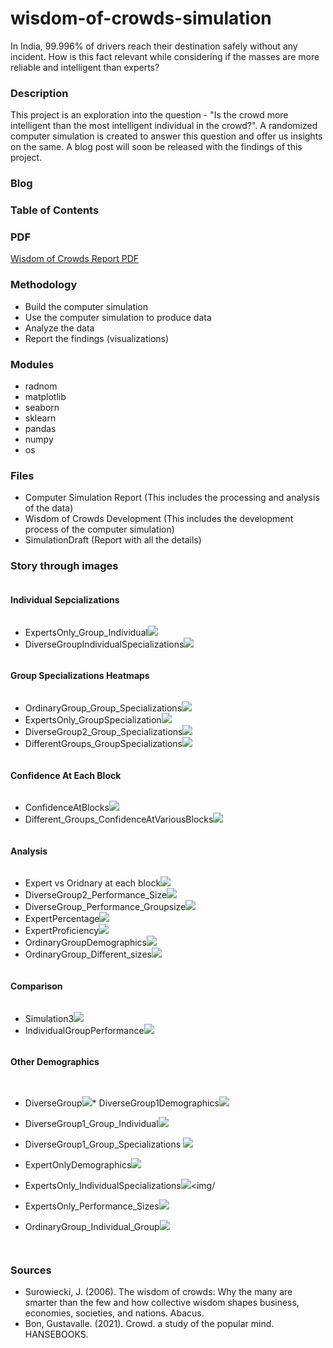 # wisdom-of-crowds-simulation
In India, 99.996% of drivers reach their destination safely without any incident. How is this fact relevant while considering if the masses are more reliable and intelligent than experts?

### Description
This project is an exploration into the question - "Is the crowd more intelligent than the most intelligent individual in the crowd?". A randomized computer simulation 
is created to answer this question and offer us insights on the same. A blog post will soon be released with the findings of this project. 

### Blog

### Table of Contents


### PDF 
[Wisdom of Crowds Report PDF](#https://github.com/KrishnaBellamkonda/wisdom-of-crowds-simulation/)

### Methodology 
* Build the computer simulation 
* Use the computer simulation to produce data 
* Analyze the data 
* Report the findings (visualizations)

### Modules 
* radnom 
* matplotlib
* seaborn
* sklearn
* pandas 
* numpy 
* os 


### Files 
* Computer Simulation Report (This includes the processing and analysis of the data)
* Wisdom of Crowds Development (This includes the development process of the computer simulation)
* SimulationDraft (Report with all the details)

### Story through images
<div style="display:flex; flex-direction:column; flex-grow:1;">

 
 
 #### Individual Sepcializations
 * ExpertsOnly_Group_Individual<img src='images/ExpertsOnly_Group_Individual.png'><img/>
 * DiverseGroupIndividualSpecializations<img src='images/DiverseGroupIndividualSpecializations.jpg.jpg'><img/>

 #### Group Specializations Heatmaps
 * OrdinaryGroup_Group_Specializations<img src='images/OrdinaryGroup_Group_Specializations.jpg.jpg'><img/>
 * ExpertsOnly_GroupSpecialization<img src='images/ExpertsOnly_GroupSpecialization.jpg.jpg'><img/>
 * DiverseGroup2_Group_Specializations<img src='images/DiverseGroup2_Group_Specializations.jpg.jpg'><img/>
 * DifferentGroups_GroupSpecializations<img src='images/DifferentGroups_GroupSpecializations.jpg.jpg'><img/>
  
 
 #### Confidence At Each Block
 * ConfidenceAtBlocks<img src='images/ConfidenceAtBlocks.jpg.jpg'><img/>
 * Different_Groups_ConfidenceAtVariousBlocks<img src='images/Different_Groups_ConfidenceAtVariousBlocks.jpg.jpg'><img/>
 

#### Analysis
 * Expert vs Oridnary at each block<img src='images/NewBackground.jpg.jpg'><img/>
 * DiverseGroup2_Performance_Size<img src='images/DiverseGroup2_Performance_Size.jpg.jpg'><img/>
 * DiverseGroup_Performance_Groupsize<img src='images/DiverseGroup_Performance_Groupsize.jpg.jpg'><img/>
 * ExpertPercentage<img src='images/ExpertPercentage.jpg.jpg'><img/>
 * ExpertProficiency<img src='images/ExpertProficiency.jpg.jpg'><img/>
 * OrdinaryGroupDemographics<img src='images/OrdinaryGroupDemographics.jpg'><img/>
 * OrdinaryGroup_Different_sizes<img src='images/OrdinaryGroup_Different_sizes.jpg.jpg'><img/>

#### Comparison
 * Simulation3<img src='images/Simulation3.jpg'><img/>
 * IndividualGroupPerformance<img src='images/IndividualGroupPerformance.jpg.jpg'><img/>


#### Other Demographics


 * DiverseGroup<img src='images/DiverseGroup.jpg'><img/>* DiverseGroup1Demographics<img src='images/DiverseGroup1Demographics.jpg'><img/>
 * DiverseGroup1_Group_Individual<img src='images/DiverseGroup1_Group_Individual.jpg'><img/>
 * DiverseGroup1_Group_Specializations <img src='images/DiverseGroup1_Group_Specializations.jpg.jpg'><img/>
 * ExpertOnlyDemographics<img src='images/ExpertOnlyDemographics.jpg'><img/>


 * ExpertsOnly_IndividualSpecializations<img src='images/ExpertsOnly_IndividualSpecializations.jpg.jpg'><img/
 * ExpertsOnly_Performance_Sizes<img src='images/ExpertsOnly_Performance_Sizes.jpg.jpg'><img/>

 * OrdinaryGroup_Individual_Group<img src='images/OrdinaryGroup_Individual_Group.jpg'><img/>

<div/>
 
### Sources 
* Surowiecki, J. (2006). The wisdom of crowds: Why the many are smarter than the few and how collective wisdom shapes business, economies, societies, and nations. Abacus. 
* Bon, Gustavalle. (2021). Crowd. a study of the popular mind. HANSEBOOKS. 
